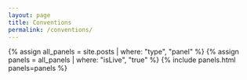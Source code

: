 ```yaml
---
layout: page
title: Conventions
permalink: /conventions/
---
```


{% assign all_panels = site.posts | where: "type", "panel" %}
{% assign panels = all_panels | where: "isLive", "true" %}
{% include panels.html panels=panels %}
